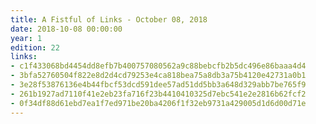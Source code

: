 ```yaml
---
title: A Fistful of Links - October 08, 2018
date: 2018-10-08 00:00:00
year: 1
edition: 22
links:
- c1f433068bd4454dd8efb7b400757080562a9c88bebcfb2b5dc496e86baaa4d4
- 3bfa52760504f822e8d2d4cd79253e4ca818bea75a8db3a75b4120e42731a0b1
- 3e28f53876136e4b44fbcf53dcd591dee57ad51dd5bb3a648d329abb7be765f9
- 261b1927ad7110f41e2eb23fa716f23b4410410325d7ebc541e2e2816b62fcf2
- 0f34df88d61ebd7ea1f7ed971be20ba4206f1f32eb9731a429005d1d6d00d71e
---
```

